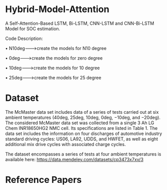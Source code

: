 # Hybrid-Model-Attention

A Self-Attention-Based LSTM, Bi-LSTM, CNN-LSTM and CNN-Bi-LSTM Model for SOC estimation.

Code Description:

 •	N10deg--->create the models for N10 degree
 
 •	0deg--->create the models for zero degree
 
 •	10deg--->create the models for 10 degree
 
 •	25deg--->create the models for 25 degree

# Dataset

The McMaster data set includes data of a series of tests carried out at six ambient temperatures
(40deg, 25deg, 10deg, 0deg, −10deg, and −20deg). The considered McMaster data set was collected from 
a single 3 Ah LG Chem INR18650HG2 NMC cell. Its specifications are listed in Table 1. The data set includes
the information on four discharges of automotive industry standard driving cycles: US06, LA92, UDDS, and HWFET,
as well as eight additional mix drive cycles with associated charge cycles.

The dataset encompasses a series of tests at four ambient temperatures is available here: https://data.mendeley.com/datasets/cp3473x7xv/3
 
 # Reference Papers

